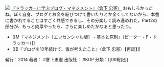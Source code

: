 
[![](https://images-fe.ssl-images-amazon.com/images/I/41%2ByY9hZKYL._SL160_.jpg)](http://www.amazon.co.jp/exec/obidos/ASIN/B00QAO0WOY/choiyaki81-22/ref=nosim)
[『ドラッカーに学ぶブログ・マネジメント』（倉下 忠憲）](http://www.amazon.co.jp/exec/obidos/ASIN/B00QAO0WOY/choiyaki81-22/ref=nosim)
おもしろかったね。ぼく自身、ブログとお金を結びつけて書いたりとか全くしてないから、本書に書かれてることはすごく共感できるし、その分楽しく読み進めれた。Part2の部分が、もっと肉厚やったら、さらに楽しめたかなぁと思ったり。

- [[M『マネジメント［エッセンシャル版］ - 基本と原則』（ピーター・F・ドラッカー）]]
- [[B『ブログを10年続けて、僕が考えたこと』（倉下 忠憲）【再読】]]

発行：2014
著者： #倉下忠憲
出版社： #KDP
分類：[[00総記]]